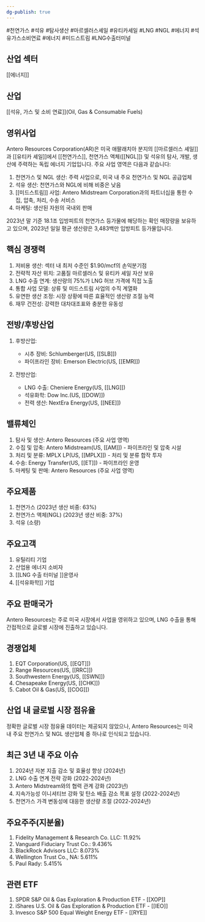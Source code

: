 ```yaml
---
dg-publish: true
---
```

#천연가스 #석유 #탐사생산 #마르셀러스셰일 #유티카셰일 #LNG #NGL #에너지 #석유가스소비연료 #에너지 #미드스트림 #LNG수출터미널 

## 산업 섹터

[[에너지]]

## 산업

[[석유, 가스 및 소비 연료]](Oil, Gas & Consumable Fuels)

## 영위사업

Antero Resources Corporation(AR)은 미국 애팔래치아 분지의 [[마르셀러스 셰일]]과 [[유티카 셰일]]에서 [[천연가스]], 천연가스 액체([[NGL]]) 및 석유의 탐사, 개발, 생산에 주력하는 독립 에너지 기업입니다. 주요 사업 영역은 다음과 같습니다:

1. 천연가스 및 NGL 생산: 주력 사업으로, 미국 내 주요 천연가스 및 NGL 공급업체
2. 석유 생산: 천연가스와 NGL에 비해 비중은 낮음
3. [[미드스트림]] 사업: Antero Midstream Corporation과의 파트너십을 통한 수집, 압축, 처리, 수송 서비스
4. 마케팅: 생산된 자원의 국내외 판매

2023년 말 기준 18.1조 입방피트의 천연가스 등가물에 해당하는 확인 매장량을 보유하고 있으며, 2023년 일일 평균 생산량은 3,483백만 입방피트 등가물입니다.

## 핵심 경쟁력

1. 저비용 생산: 섹터 내 최저 수준인 $1.90/mcf의 손익분기점
2. 전략적 자산 위치: 고품질 마르셀러스 및 유티카 셰일 자산 보유
3. LNG 수출 연계: 생산량의 75%가 LNG 허브 가격에 직접 노출
4. 통합 사업 모델: 상류 및 미드스트림 사업의 수직 계열화
5. 유연한 생산 조정: 시장 상황에 따른 효율적인 생산량 조절 능력
6. 재무 건전성: 강력한 대차대조표와 충분한 유동성

## 전방/후방산업

1. 후방산업:
    
    - 시추 장비: Schlumberger(US, [[SLB]])
    - 파이프라인 장비: Emerson Electric(US, [[EMR]])
    
2. 전방산업:
    
    - LNG 수출: Cheniere Energy(US, [[LNG]])
    - 석유화학: Dow Inc.(US, [[DOW]])
    - 전력 생산: NextEra Energy(US, [[NEE]])
    

## 밸류체인

1. 탐사 및 생산: Antero Resources (주요 사업 영역)
2. 수집 및 압축: Antero Midstream(US, [[AM]]) - 파이프라인 및 압축 시설
3. 처리 및 분류: MPLX LP(US, [[MPLX]]) - 처리 및 분류 합작 투자
4. 수송: Energy Transfer(US, [[ET]]) - 파이프라인 운영
5. 마케팅 및 판매: Antero Resources (주요 사업 영역)

## 주요제품

1. 천연가스 (2023년 생산 비중: 63%)
2. 천연가스 액체(NGL) (2023년 생산 비중: 37%)
3. 석유 (소량)

## 주요고객

1. 유틸리티 기업
2. 산업용 에너지 소비자
3. [[LNG 수출 터미널 ]]운영사
4. [[석유화학]] 기업

## 주요 판매국가

Antero Resources는 주로 미국 시장에서 사업을 영위하고 있으며, LNG 수출을 통해 간접적으로 글로벌 시장에 진출하고 있습니다.

## 경쟁업체

1. EQT Corporation(US, [[EQT]])
2. Range Resources(US, [[RRC]])
3. Southwestern Energy(US, [[SWN]])
4. Chesapeake Energy(US, [[CHK]])
5. Cabot Oil & Gas(US, [[COG]])

## 산업 내 글로벌 시장 점유율

정확한 글로벌 시장 점유율 데이터는 제공되지 않았으나, Antero Resources는 미국 내 주요 천연가스 및 NGL 생산업체 중 하나로 인식되고 있습니다.

## 최근 3년 내 주요 이슈

1. 2024년 자본 지출 감소 및 효율성 향상 (2024년)
2. LNG 수출 연계 전략 강화 (2022-2024년)
3. Antero Midstream와의 협력 관계 강화 (2023년)
4. 지속가능성 이니셔티브 강화 및 탄소 배출 감소 목표 설정 (2022-2024년)
5. 천연가스 가격 변동성에 대응한 생산량 조절 (2022-2024년)

## 주요주주(지분율)

1. Fidelity Management & Research Co. LLC: 11.92%
2. Vanguard Fiduciary Trust Co.: 9.436%
3. BlackRock Advisors LLC: 8.073%
4. Wellington Trust Co., NA: 5.611%
5. Paul Rady: 5.415%

## 관련 ETF

1. SPDR S&P Oil & Gas Exploration & Production ETF - [[XOP]]
2. iShares U.S. Oil & Gas Exploration & Production ETF - [[IEO]]
3. Invesco S&P 500 Equal Weight Energy ETF - [[RYE]]